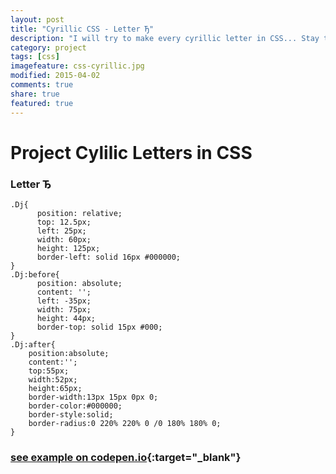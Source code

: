 ```yaml
---
layout: post
title: "Cyrillic CSS - Letter Ђ"
description: "I will try to make every cyrillic letter in CSS... Stay tuned..."
category: project
tags: [css] 
imagefeature: css-cyrillic.jpg
modified: 2015-04-02
comments: true
share: true
featured: true
---
```


# Project Cylilic Letters in CSS

### Letter Ђ
    .Dj{
          position: relative;
          top: 12.5px;
          left: 25px;
          width: 60px;
          height: 125px;
          border-left: solid 16px #000000;
    }
    .Dj:before{
          position: absolute;
          content: '';
          left: -35px;
          width: 75px;
          height: 44px;
          border-top: solid 15px #000;
    }
    .Dj:after{
        position:absolute;
        content:'';
        top:55px;
        width:52px;
        height:65px;
        border-width:13px 15px 0px 0;
        border-color:#000000;
        border-style:solid;
        border-radius:0 220% 220% 0 /0 180% 180% 0;
    }
    
### [see example on codepen.io](http://codepen.io/MilosRujevic/pen/myYRYx){:target="_blank"}